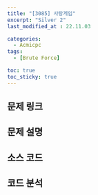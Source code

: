 ```yaml
---
title: "[3085] 사탕게임"
excerpt: "Silver 2"
last_modified_at : 22.11.03

categories:
  - Acmicpc
tags:
  - [Brute Force]

toc: true
toc_sticky: true
---
```

## 문제 링크
  
## 문제 설명
  
## 소스 코드
  
## 코드 분석